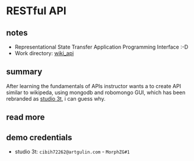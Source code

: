 # RESTful API

## notes

- Representational State Transfer Application Programming Interface :-D
- Work directory: [wiki_api](../wiki_api/)

## summary

After learning the fundamentals of APIs instructor wants a to create API similar to wikipeda, using mongodb and robomongo GUI, which has been rebranded as [studio 3t](https://studio3t.com/), i can guess why.

## read more

## demo credentials

- studio 3t: `cibih72262@artgulin.com` - `MorphZG#1`

